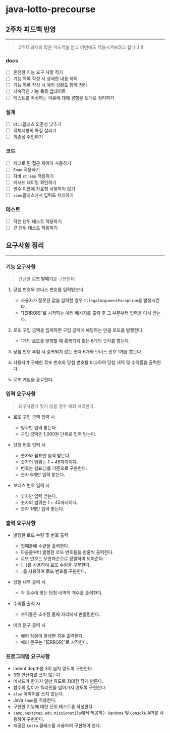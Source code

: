 # java-lotto-precourse

## 2주차 피드백 반영

---

> 2주차 과제의 많은 피드백을 받고 이번에도 적용시켜보려고 합니다.!!

### docs

- [ ] 온전한 기능 요구 사항 적기
- [ ] 기능 목록 작성 시 상세한 내용 제외
- [ ] 기능 목록 작성 시 예외 상황도 함께 정리
- [ ] 지속적인 기능 목록 업데이트
- [ ] 테스트를 작성하는 이유에 대해 경험을 토대로 정리하기

### 설계

- [ ] `Util`클래스 의존성 낮추기
- [ ] 객체지향의 특징 살리기
- [ ] 의존성 주입하기

### 코드

- [ ] 제대로 된 접근 제어자 사용하기
- [ ] `Enum` 적용하기
- [ ] 자바 `stream` 적용하기
- [ ] 메서드 네이밍 확인하기
- [ ] 변수 이름에 자료형 사용하지 않기
- [ ] `view`클래스에서 입력도 처리하기

### 테스트

- [ ] 작은 단위 테스트 적용하기
- [ ] 큰 단위 테스트 적용하기

## 요구사항 정리

---

### 기능 요구사항

> 간단한 **로또 발매기**를 구현한다.

1. 당첨 번호와 보너스 번호를 입력받는다.
    - 사용자가 잘못된 값을 입력할 경우 `IllegalArgumentException`을 발생시킨다.
    - "[ERROR]"로 시작하는 에러 메시지를 출력 후 그 부분부터 입력을 다시 받는다.


2. 로또 구입 금액을 입력하면 구입 금액에 해당하는 만큼 로또를 발행한다.
    - 1개의 로또를 발행할 때 중복되지 않는 6개의 숫자를 뽑는다.


3. 당첨 번호 추첨 시 중복되지 않는 숫자 6개와 보너스 번호 1개를 뽑는다.


4. 사용자가 구매한 로또 번호와 당첨 번호를 비교하여 당첨 내역 및 수익률을 출력한다.


5. 로또 게임을 종료한다.

### 입력 요구사항

> 요구사항에 맞지 않을 경우 예외 처리한다.

- 로또 구입 금액 입력 시
    - 양수만 입력 받는다.
    - 구입 금액은 1,000원 단위로 입력 받는다.


- 당첨 번호 입력 시
    - 숫자와 쉼표만 입력 받는다.
    - 숫자의 범위는 1 ~ 45까지이다.
    - 번호는 쉼표(,)를 기준으로 구분한다.
    - 숫자 6개만 입력 받는다.


- 보너스 번호 입력 시
    - 숫자만 입력 받는다.
    - 숫자의 범위는 1 ~ 45까지이다.
    - 숫자 1개만 입력 받는다.

### 출력 요구사항

- 발행한 로또 수량 및 번호 출력
    - 첫째줄에 수량을 출력한다.
    - 다음줄부터 발행한 로또 번호들을 한줄씩 출력한다.
    - 로또 번호는 오름차순으로 정렬하여 보여준다.
    - `[ ]`를 사용하여 로또 수량을 구분한다.
    - `,`를 사용하여 로또 번호를 구분한다.


- 당첨 내역 출력 시
    - 각 등수에 맞는 당첨 내역의 개수를 출력한다.


- 수익률 출력 시
    - 수익률은 소수점 둘째 자리에서 반올림한다.


- 에러 문구 출력 시
    - 예외 상황이 발생한 경우 출력한다.
    - 에러 문구는 "[ERROR]"로 시작한다.

### 프로그래밍 요구사항
- indent depth를 3이 넘지 않도록 구현한다.
- 3항 연산자를 쓰지 않는다.
- 메서드가 한가지 일만 하도록 최대한 작게 만든다.
- 함수의 길이가 15라인을 넘어가지 않도록 구현한다.
- `else` 예약어를 쓰지 않는다.
- Java `Enum`을 적용한다.
- 구현한 기능에 대한 단위 테스트를 작성한다.
- `camp.nextstep.edu.missionutils`에서 제공하는 `Randoms` 및 `Console` API를 사용하여 구현한다.
- 제공된 `Lotto` 클래스를 사용하여 구현해야 한다.